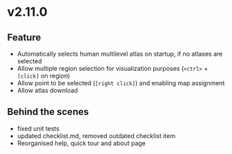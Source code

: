 # v2.11.0

## Feature

- Automatically selects human multilevel atlas on startup, if no atlases are selected
- Allow multiple region selection for visualization purposes (`<ctrl>` + `[click]` on region)
- Allow point to be selected (`[right click]`) and enabling map assignment
- Allow atlas download

## Behind the scenes

- fixed unit tests
- updated checklist.md, removed outdated checklist item
- Reorganised help, quick tour and about page
